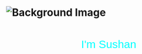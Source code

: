 # ![Background Image](https://example.com/background-image.png)
<p align="center">
  <svg viewBox="0 0 500 100" xmlns="http://www.w3.org/2000/svg">
    <text x="50%" y="50%" fill="white" font-size="30" font-family="Arial" dy=".35em" text-anchor="middle">
      <tspan fill="transparent" stroke="cyan" stroke-width="2" stroke-dasharray="200" stroke-dashoffset="200" animation="dash 2s linear forwards">
        Hi,
      </tspan>
      <tspan dx="10" fill="cyan">I'm Sushan</tspan>
    </text>
    <style>
      @keyframes dash {
        to {
          stroke-dashoffset: 0;
        }
      }
    </style>
  </svg>
</p>
